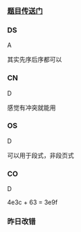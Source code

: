 ### [题目传送门](https://mp.weixin.qq.com/s/XfZhba7SLzXYtbpVVxpgRg)

### DS  
A

其实先序后序都可以
### CN  
D

感觉有冲突就能用
### OS  
D


可以用于段式，非段页式
### CO  
D


4e3c + 63 = 3e9f
### 昨日改错  
